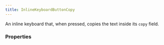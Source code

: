 ```yaml
---
title: InlineKeyboardButtonCopy
---
```


An inline keyboard that, when pressed, copies the text inside its `copy` field.

### Properties



